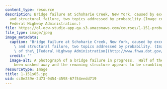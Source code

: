 ```yaml
---
content_type: resource
description: Bridge failure at Schoharie Creek, New York, caused by excessive rains
  and structural failure, two topics addressed by probability.(Image courtesy of the
  Federal Highway Administration.)
file: https://ol-ocw-studio-app-qa.s3.amazonaws.com/courses/1-151-probability-and-statistics-in-engineering-spring-2005/cc0e239e2d730454459867f54eedd719_1-151s05.jpg
file_type: image/jpeg
image_metadata:
  caption: "Bridge failure at Schoharie Creek, New York, caused by excessive rains\
    \ and structural failure, two topics addressed by probability. (Image courtesy\
    \ of the\_[Federal Highway Administration](http://www.fhwa.dot.gov/).)"
  credit: ''
  image-alt: A photograph of a bridge failure in progress.  Half of the bridge has
    been washed away and the remaning structure appears to be crumbling.
resourcetype: Image
title: 1-151s05.jpg
uid: cc0e239e-2d73-0454-4598-67f54eedd719
---
```

